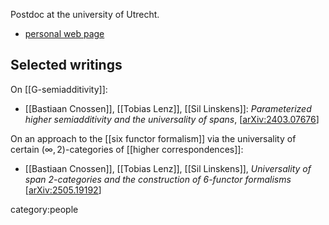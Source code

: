 Postdoc at the university of Utrecht.

* [personal web page](https://t-lenz.github.io/)

## Selected writings

On [[G-semiadditivity]]:

* [[Bastiaan Cnossen]], [[Tobias Lenz]], [[Sil Linskens]]: _Parameterized higher semiadditivity and the universality of spans_, &lbrack;[arXiv:2403.07676](https://arxiv.org/abs/2403.07676)&rbrack;

On an approach to the [[six functor formalism]] via the universality of certain $(\infty, 2)$-categories of [[higher correspondences]]:

* [[Bastiaan Cnossen]], [[Tobias Lenz]], [[Sil Linskens]], _Universality of span 2-categories and the construction of 6-functor formalisms_ &lbrack;[arXiv:2505.19192](https://arxiv.org/abs/2505.19192)&rbrack;

category:people
